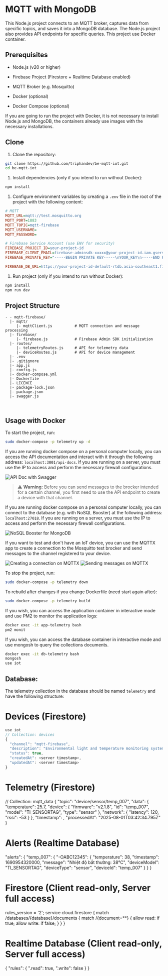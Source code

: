 # MQTT with MongoDB

This Node.js project connects to an MQTT broker, captures data from specific topics, and saves it into a MongoDB database. The Node.js project also provides API endpoints for specific queries. This project use Docker container.

## Prerequisites

- Node.js (v20 or higher)

- Firebase Project (Firestore + Realtime Database enabled)

- MQTT Broker (e.g. Mosquitto)

- Docker (optional)

- Docker Compose (optional)

If you are going to run the project with Docker, it is not necessary to install Node.js and MongoDB, the containers already use images with the necessary installations.

## Clone

1. Clone the repository:

 ```bash
 git clone https://github.com/triphandev/be-mqtt-iot.git
 cd be-mqtt-iot
 ```

1. Install dependencies (only if you intend to run without Docker):

 ```bash
 npm install
 ```

1. Configure environment variables by creating a `.env` file in the root of the project with the following content:

 ```ini
 # MQTT
MQTT_URL=mqtt://test.mosquitto.org
MQTT_PORT=1883
MQTT_TOPIC=mqtt-firebase
MQTT_USERNAME=
MQTT_PASSWORD=

# Firebase Service Account (use ENV for security)
FIREBASE_PROJECT_ID=your-project-id
FIREBASE_CLIENT_EMAIL=firebase-adminsdk-xxxxx@your-project-id.iam.gserviceaccount.com
FIREBASE_PRIVATE_KEY="-----BEGIN PRIVATE KEY-----\nYOUR_KEY\n-----END PRIVATE KEY-----\n"

FIREBASE_DB_URL=https://your-project-id-default-rtdb.asia-southeast1.firebasedatabase.app
 ```

1. Run project (only if you intend to run without Docker):

```bash
npm install
npm run dev
```

## Project Structure
```plaintext
- - mqtt-firebase/
  |- mqtt/
     |- mqttClient.js          # MQTT connection and message processing
  |- firebase/
     |- firebase.js            # Firebase Admin SDK initialization
  |- routes/
     |- telemetryRoutes.js     # API for telemetry data
     |- deviceRoutes.js        # API for device management
  |- .env
  |- .gitignore
  |- app.js
  |- config.js
  |- docker-compose.yml
  |- Dockerfile
  |- LICENCE
  |- package-lock.json
  |- package.json
  |- swagger.js

  
```

## Usage with Docker

To start the project, run:

```bash
sudo docker-compose -p telemetry up -d
```

If you are running docker compose on a personal computer locally, you can access the API documentation and interact with it through the following address: `localhost:3001/api-docs`. If you are running on a server, you must use the IP to access and perform the necessary firewall configurations.

![API Doc with Swagger](images/doc.png)

> ⚠️ **Warning:** Before you can send messages to the brocker intended for a certain channel, you first need to use the API endpoint to create a device with that channel.

If you are running docker compose on a personal computer locally, you can connect to the database (e.g. with NoSQL Booster) at the following address: `localhost:27018`. If you are running on a server, you must use the IP to access and perform the necessary firewall configurations.

![NoSQL Booster for MongoDB](images/db.png)

If you want to test and don't have an IoT device, you can use the MQTTX app to create a connection to the Mosquitto test brocker and send messages to the channel registered to your device.

![Creating a connection on MQTTX](images/mqttx-connection.png)
![Sending messages on MQTTX](images/mqttx-messages.png)

To stop the project, run:

```bash
sudo docker-compose -p telemetry down
```

To rebuild after changes if you change Dockerfile (need start again after):
```bash
sudo docker-compose -p telemetry build
```

If you wish, you can access the application container in interactive mode and use PM2 to monitor the application logs:
```bash
docker exec -it app-telemetry bash
pm2 monit
```

If you wish, you can access the database container in interactive mode and use mongosh to query the collections documents.
```bash
docker exec -it db-telemetry bash
mongosh
use iot
```

## Database:

The telemetry collection in the database should be named `telemetry` and have the following structure:

# Devices (Firestore)
```javascript
use iot
// Collection: devices
{
  "channel": "mqtt-firebase",
  "description": "Environmental light and temperature monitoring system",
  "status": true,
  "createdAt": <server timestamp>,
  "updatedAt": <server timestamp>
}
```
# Telemetry (Firestore)
// Collection: mqtt_data
{
  "topic": "device/sensor/temp_007",
  "data": {
    "temperature": 25.7,
    "device": {
      "firmware": "v2.1.8",
      "id": "temp_007",
      "model": "TI_SENSORTAG",
      "type": "sensor"
    },
    "network": {
      "latency": 120,
      "rssi": -53
    }
  },
  "timestamp": <server timestamp>,
  "processedAt": "2025-08-01T03:42:34.795Z"
}

# Alerts (Realtime Database)
"alerts": {
  "temp_007": {
    "-OABC12345": {
      "temperature": 38,
      "timestamp": 1690954320000,
      "message": "Nhiệt độ bất thường: 38°C",
      "deviceModel": "TI_SENSORTAG",
      "deviceType": "sensor",
      "deviceId": "temp_007"
    }
  }
}
# Firestore (Client read-only, Server full access)
rules_version = '2';
service cloud.firestore {
  match /databases/{database}/documents {
    match /{document=**} {
      allow read: if true;
      allow write: if false;
    }
  }
}

# Realtime Database (Client read-only, Server full access)
{
  "rules": {
    ".read": true,
    ".write": false
  }
}
